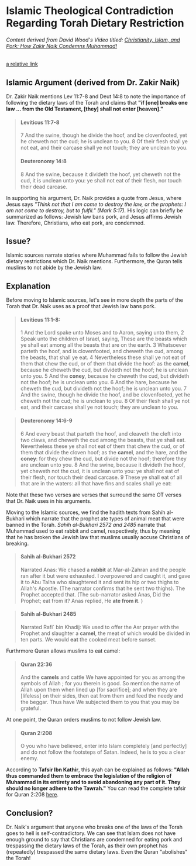 # Islamic Theological Contradiction Regarding Torah Dietary Restriction

###### Content derived from David Wood's Video titled: [Christianity, Islam, and Pork: How Zakir Naik Condemns Muhammad!](https://www.youtube.com/watch?v=PupDC2gA5-4)

[a relative link](dietary-torah-laws.md)
## Islamic Argument (derived from Dr. Zakir Naik)
Dr. Zakir Naik mentions Lev 11:7-8 and Deut 14:8 to note the importance of following the dietary laws of the Torah and claims that **"if [one] breaks one law ... from the Old Testament, [they] shall not enter 
[heaven]."**
> #### Leviticus 11:7-8
> 7 And the swine, though he divide the hoof, and be clovenfooted, yet he cheweth not the cud; he is unclean to you.
> 8 Of their flesh shall ye not eat, and their carcase shall ye not touch; they are unclean to you.
>
> #### Deuteronomy 14:8
> 8 And the swine, because it divideth the hoof, yet cheweth not the cud, it is unclean unto you: ye shall not eat of their flesh, nor touch their dead carcase.

In supporting his argument, Dr. Naik provides a quote from Jesus, where Jesus says *"Think not that I am come to destroy the law, or the prophets: I am not come to destroy, but to fulfil." (Mark 5:17).*
His logic can briefly be summarized as follows: Jewish law bans pork, and Jesus affirms Jewish law. Therefore, Christians, who eat pork, are condemned.

## Issue?
Islamic sources narrate stories where Muhammad fails to follow the Jewish dietary restrictions which Dr. Naik mentions. Furthermore, the Quran tells muslims to not abide by the Jewish law.

## Explanation
Before moving to Islamic sources, let's see in more depth the parts of the Torah that Dr. Naik uses as a proof that Jewish law bans pork. 
> #### Leviticus 11:1-8:
> 1 And the Lord spake unto Moses and to Aaron, saying unto them,
> 2 Speak unto the children of Israel, saying, These are the beasts which ye shall eat among all the beasts that are on the earth.
> 3 Whatsoever parteth the hoof, and is clovenfooted, and cheweth the cud, among the beasts, that shall ye eat.
> 4 Nevertheless these shall ye not eat of them that chew the cud, or of them that divide the hoof: as the **camel**, because he cheweth the cud, but divideth not the hoof; he is unclean unto you.
> 5 And the **coney**, because he cheweth the cud, but divideth not the hoof; he is unclean unto you.
> 6 And the hare, because he cheweth the cud, but divideth not the hoof; he is unclean unto you.
> 7 And the swine, though he divide the hoof, and be clovenfooted, yet he cheweth not the cud; he is unclean to you.
> 8 Of their flesh shall ye not eat, and their carcase shall ye not touch; they are unclean to you.

> #### Deuteronomy 14:6-9
> 6 And every beast that parteth the hoof, and cleaveth the cleft into two claws, and cheweth the cud among the beasts, that ye shall eat.
> Nevertheless these ye shall not eat of them that chew the cud, or of them that divide the cloven hoof; as the **camel**, and the hare, and the **coney**: for they chew the cud, but divide not the hoof; therefore they are unclean unto you.
> 8 And the swine, because it divideth the hoof, yet cheweth not the cud, it is unclean unto you: ye shall not eat of their flesh, nor touch their dead carcase.
> 9 These ye shall eat of all that are in the waters: all that have fins and scales shall ye eat:

Note that these two verses are verses that surround the same OT verses that Dr. Naik uses in his arguments.

Moving to the Islamic sources, we find the hadith texts from Sahih al-Bukhari which narrate that the prophet ate types of animal meat that were banned in the Torah.
*Sahih al-Bukhari 2572 and 2485* narrate that Muhammad used to eat rabbit and camel, respectively, thus by meaning that he has broken the Jewish law that muslims usually accuse Christians
of breaking.

> #### Sahih al-Bukhari 2572
> Narrated Anas: We chased a **rabbit** at Mar-al-Zahran and the people ran after it but were exhausted. I overpowered and caught it, and gave it to Abu Talha who slaughtered it and sent its hip or two thighs to Allah's Apostle. (The narrator confirms that he sent two thighs). The Prophet accepted that. (The sub-narrator asked Anas, Did the Prophet; eat from it? Anas replied, He **ate from it**. )

> #### Sahih al-Bukhari 2485
> Narrated Rafi` bin Khadij: We used to offer the Asr prayer with the Prophet and slaughter a **camel**, the meat of which would be divided in ten parts. We would **eat** the cooked meat before sunset.

Furthrmore Quran allows muslims to eat camel:
> #### Quran 22:36
> And the **camels** and cattle We have appointed for you as among the symbols of Allah ; for you therein is good. So mention the name of Allah upon them when lined up [for sacrifice]; and when they are [lifeless] on their sides, then eat from them and feed the needy and the beggar. Thus have We subjected them to you that you may be grateful.

At one point, the Quran orders muslims to not follow Jewish law. 
> #### Quran 2:208
> O you who have believed, enter into Islam completely [and perfectly] and do not follow the footsteps of Satan. Indeed, he is to you a clear enemy.

According to **Tafsir Ibn Kathir**, this ayah can be explained as follows: **"Allah thus commanded them to embrace the legislation of the religion of Muhammad in its entirety and to avoid abandoning any part of it. They should no longer adhere to the Tawrah."**
You can read the complete tafsir for Quran 2:208 [here](http://www.alim.org/library/quran/AlQuran-tafsir/TIK/2/208).


## Conclusion?
Dr. Naik's argument that anyone who breaks one of the laws of the Torah goes to hell is self-contradictory. We can see that Islam does not have enough ground to say that Christians are condemned for eating pork and trespassing the dietary laws of the Torah, as their own prophet has (repeatedly) trespassed the same dietary laws. Even the Quran "abolishes" the Torah!




